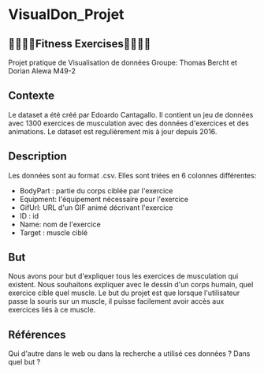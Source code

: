# VisualDon_Projet

## 🏋️‍♀️🏋️‍♂️Fitness Exercises🏋️‍♀️🏋️‍♂️

Projet pratique de Visualisation de données 
Groupe: Thomas Bercht et Dorian Alewa M49-2


## Contexte
Le dataset a été créé par Edoardo Cantagallo. Il contient un jeu de données avec 1300 exercices de musculation avec des données d'exercices et des animations. Le dataset est regulièrement mis à jour depuis 2016.


## Description
Les données sont au format .csv. Elles sont triées en 6 colonnes différentes:

- BodyPart : partie du corps ciblée par l'exercice
- Equipment: l'équipement nécessaire pour l'exercice
- GifUrl: URL d'un GIF animé décrivant l'exercice
- ID : id
- Name: nom de l'exercice
- Target : muscle ciblé


## But
Nous avons pour but d'expliquer tous les exercices de musculation qui existent. Nous souhaitons expliquer avec le dessin d'un corps humain, quel exercice cible quel muscle. Le but du projet est que lorsque l'utilisateur passe la souris sur un muscle, il puisse facilement avoir accès aux exercices liés à ce muscle.

## Références
Qui d'autre dans le web ou dans la recherche a utilisé ces données ? Dans quel but ?
